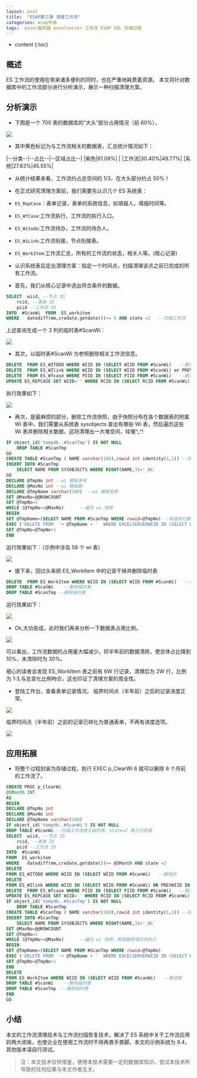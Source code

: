 ```yaml
---
layout: post
title:  "ESAP第三弹 清理工作流"
categories: esap中级
tags:  excel服务器 excelserver 工作流 ESAP SQL 存储过程
---
```


* content
{:toc}

## 概述 
ES 工作流的使用在带来诸多便利的同时，也在严重地耗费着资源。 
本文将针对数据库中的工作流部分进行分析演示，展示一种扫描清理方案。
  
## 分析演示 
* 下图是一个 700 表的数据库的“大头”部分占用情况（前 60%）， 

![](/img/esap3-1.jpg)
 
* 其中黄色标记为与工作流相关的数据表，汇总统计情况如下： 

|--分类--|--占比--|--区域占比--|
|紫色|61.09%| |
|工作流|30.40%|49.77%|
|系统|27.83%|45.55%|

* 从统计结果来看，工作流约占总空间的 1/3，在大头部分约占 50%！ 

* 在正式研究清理方案前，我们需要先认识几个 ES 系统表：
 
 * `ES_RepCase`：表单记录，表单的系统信息，如填报人，填报时间等。 
 * `ES_WfCase`:工作流执行，工作流的执行入口。 
 * `ES_Witodo`:工作流待办，工作流的待办人。 
 * `ES_WiLink`:工作流衔接，节点衔接表。 
 * `ES_WorkItem`:工作流汇总，所有的工作流的状态，相关人等。(核心记录) 

* 认识系统表后定出清理方案：指定一个时间点，扫描清理该点之前已完成的所有工作流。
 
* 首先，我们从核心记录中选出符合条件的数据。
 
```sql
SELECT  wiid, --节点 ID    
	rcid, --表单 ID    
	piid --工作流 ID 
INTO  #ScanWi  FROM  ES_workitem 
WHERE   datediff(mm,credate,getdate())>= 6 AND state =2   --扫描工作流
```
 
上述查询生成一个 3 列的临时表#ScanWi： 

![](/img/esap3-2.jpg)

* 其次，以临时表#ScanWi 为参照删除相关工作流信息。 

```sql
DELETE  FROM ES_WITODO WHERE WIID IN (SELECT WIID FROM #ScanWi)   --删待办 
DELETE  FROM ES_WIlink WHERE WIID IN (SELECT WIID FROM #ScanWi) or PREVWIID IN (SELECT WIID FROM #ScanWi)   --删节点 
DELETE  FROM ES_Wfcase WHERE PIID IN (SELECT PIID FROM #ScanWi)   --删流程 
UPDATE ES_REPCASE SET WIID='' WHERE RCID IN (SELECT RCID FROM #ScanWi)   --恢复表单为普通 
```

执行效果如下： 
 
![](/img/esap3-3.jpg)
 
* 再次，是最麻烦的部分，删除工作流快照，由于快照分布在各个数据表的附属 Wi 表中，我们需要从系统表 sysobjects 查出有哪些 Wi 表，然后遍历这些 Wi 表并删除相关数据，这将清理出一大堆空间，哇喔^_^! 

```sql
IF object_id('tempdb..#ScanTmp') IS NOT NULL    
	DROP TABLE #ScanTmp 
GO 
CREATE TABLE #ScanTmp ( NAME varchar(100),rowid int identity(1,1)) --存放 WI 表名称 
INSERT INTO #ScanTmp  
	SELECT NAME FROM SYSOBJECTS WHERE RIGHT(NAME,3)='_Wi' 
GO 
DECLARE @TmpNo int --wi 模板序号 
DECLARE @MaxNo int --wi 模板数 
DECLARE @TmpName varchar(100)  --wi 模板名称 
SET @MaxNo=@@ROWCOUNT 
SET @TmpNo=1  
WHILE (@TmpNo<=@MaxNo)      --遍历 wi 快照 
BEGIN 
SET @TmpName=(SELECT NAME FROM #ScanTmp WHERE rowid=@TmpNo) --构造执行删除语句 
EXEC ('DELETE FROM  '+ @TmpName + '  WHERE EXCELSERVERWIID IN (SELECT WIID FROM #ScanWi)' ) 
SET @TmpNo=@TmpNo+1 
END 
```

运行效果如下：（示例中涉及 58 个 wi 表）
  
![](/img/esap3-4.jpg)

* 接下来，回过头来把 ES_WorkItem 中的记录干掉并删除临时表 

```sql
DELETE  FROM ES_WorkItem WHERE WIID IN (SELECT WIID FROM #ScanWi)   --删工作流记录 
DROP TABLE #ScanWi    --删除临时表 
DROP TABLE #ScanTmp --删除临时表 
```

运行效果如下： 

![](/img/esap3-5.jpg)
  
*  Ok,大功告成，此时我们再来分析一下数据表占用比例。 

![](/img/esap3-6.jpg)

可以看出，工作流数据的占用量大幅减少。将半年前的数据清除，使总体占比降到 10%，未清除时为 30%。 

细心的读者会发现 ES_WorkItem 表之前有 6W 行记录，清理后为 2W 行，比例为 1:3,与总变化比例吻合，这也印证了清理方案的周全性。 

* 登陆工作台，查看表单记录情况。 
临界时间点（半年前）之后的记录进度正常。 
   
![](/img/esap3-7.jpg)

临界时间点（半年前）之前的记录已转化为普通表单，不再有进度选项。 

![](/img/esap3-8.jpg)
 
## 应用拓展 
* 将整个过程封装为存储过程，执行 EXEC p_ClearWi 6 就可以删除 6 个月前的工作流了。 

```sql
CREATE PROC p_ClearWi 
@SMonth INT 
AS 
BEGIN 
DECLARE @TmpNo int 
DECLARE @MaxNo int 
DECLARE @TmpName varchar(100) 
IF object_id('tempdb..#ScanWi') IS NOT NULL    
DROP TABLE #ScanWi --扫描工作流放入临时表，state=2 表示已完成 
SELECT  wiid, --节点 ID   
	rcid, --表单 ID   
	piid --工作流 ID 
INTO  #ScanWi  
FROM  ES_workitem 
WHERE   datediff(mm,credate,getdate())>= @SMonth AND state =2     
DELETE  
FROM ES_WITODO WHERE WIID IN (SELECT WIID FROM #ScanWi)   --删待办  
DELETE  
FROM ES_WIlink WHERE WIID IN (SELECT WIID FROM #ScanWi) OR PREVWIID IN (SELECT WIID FROM #ScanWi)   --删节点  
DELETE  FROM ES_Wfcase WHERE PIID IN (SELECT PIID FROM #ScanWi)   --删流程  
UPDATE ES_REPCASE SET WIID='' WHERE RCID IN (SELECT RCID FROM #ScanWi)   --恢复表单为普通  
IF object_id('tempdb..#ScanTmp') IS NOT NULL    
	DROP TABLE #ScanTmp 
CREATE TABLE #ScanTmp ( NAME varchar(100),rowid int identity(1,1)) --存放 WI 表名称  
INSERT INTO #ScanTmp  
	SELECT NAME FROM SYSOBJECTS WHERE RIGHT(NAME,3)='_Wi'  
SET @MaxNo=@@ROWCOUNT 
SET @TmpNo=1 
WHILE (@TmpNo<=@MaxNo)      --遍历 wi 快照，构造删除语句并执行 
BEGIN 
SET @TmpName=(SELECT NAME FROM #ScanTmp WHERE rowid=@TmpNo) 
EXEC ('DELETE FROM  '+ @TmpName + '  WHERE EXCELSERVERWIID IN (SELECT WIID FROM #ScanWi)' )  
SET @TmpNo=@TmpNo+1 
END  
DELETE  
FROM ES_WorkItem WHERE WIID IN (SELECT WIID FROM #ScanWi)   --删流程  
DROP TABLE #ScanWi    --删除临时表
DROP TABLE #ScanTmp  --删除临时表  
END 
GO 
```

## 小结 
本文的工作流清理技术与工作流扫描恢复技术，解决了 ES 系统中关于工作流应用的两大顽疾，也使企业在使用工作流时不用再畏手畏脚。本文的示例系统为 9.4，其他版本请自行测试。  
 
> 注：本文技术仅供借鉴，使用本技术需要一定的数据库知识，尝试本技术所导致的任何后果与本文作者无关。